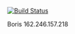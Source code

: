 [![Build Status](https://travis-ci.com/cmput401-fall2018/web-app-ci-cd-with-travis-ci-Struckdown.svg?branch=master)](https://travis-ci.com/cmput401-fall2018/web-app-ci-cd-with-travis-ci-Struckdown)

Boris 162.246.157.218
